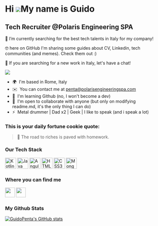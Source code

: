 Hi ![](https://user-images.githubusercontent.com/18350557/176309783-0785949b-9127-417c-8b55-ab5a4333674e.gif)My name is Guido
=============================================================================================================================

Tech Recruiter @Polaris Engineering SPA
---------------------------------------

🔭 I’m currently searching for the best tech talents in Italy for my company!

🤓 here on GitHub I'm sharing some guides about CV, Linkedin, tech communities (and memes). Check them out :)

💬 If you are searching for a new work in Italy, let's have a chat!

<img src="https://media1.giphy.com/media/13HgwGsXF0aiGY/giphy.gif" />

* 🌍  I'm based in Rome, Italy
* ✉️  You can contact me at [penta@polarisengineeringspa.com](mailto:penta@polarisengineeringspa.com)
* 🧠  I'm learning Github (no, I won't become a dev)
* 🤝  I'm open to collaborate with anyone (but only on modifying readme.md, it's the only thing I can do)
* ⚡  Metal drummer | Dad x2 | Geek | I like to speak (and i speak a lot) 

### This is your daily fortune cookie quote: 

> 🥠 The road to riches is paved with homework.

### Our Tech Stack

<p align="left">
<a href="https://kotlinlang.org/" target="_blank" rel="noreferrer"><img src="https://raw.githubusercontent.com/danielcranney/readme-generator/main/public/icons/skills/kotlin-colored.svg" width="36" height="36" alt="Kotlin" /></a>
<a href="https://www.oracle.com/java/" target="_blank" rel="noreferrer"><img src="https://raw.githubusercontent.com/danielcranney/readme-generator/main/public/icons/skills/java-colored.svg" width="36" height="36" alt="Java" /></a>
<a href="https://angular.io/" target="_blank" rel="noreferrer"><img src="https://raw.githubusercontent.com/danielcranney/readme-generator/main/public/icons/skills/angularjs-colored.svg" width="36" height="36" alt="Angular" /></a>
<a href="https://developer.mozilla.org/en-US/docs/Glossary/HTML5" target="_blank" rel="noreferrer"><img src="https://raw.githubusercontent.com/danielcranney/readme-generator/main/public/icons/skills/html5-colored.svg" width="36" height="36" alt="HTML5" /></a>
<a href="https://www.w3.org/TR/CSS/#css" target="_blank" rel="noreferrer"><img src="https://raw.githubusercontent.com/danielcranney/readme-generator/main/public/icons/skills/css3-colored.svg" width="36" height="36" alt="CSS3" /></a>
<a href="https://www.mongodb.com/" target="_blank" rel="noreferrer"><img src="https://raw.githubusercontent.com/danielcranney/readme-generator/main/public/icons/skills/mongodb-colored.svg" width="36" height="36" alt="MongoDB" /></a>
</p>

### Where you can find me

<p align="left"> <a href="https://www.github.com/GuidoPenta" target="_blank" rel="noreferrer"><img src="https://raw.githubusercontent.com/danielcranney/readme-generator/main/public/icons/socials/github.svg" width="32" height="32" /></a> <a href="https://www.linkedin.com/in/guido-penta/" target="_blank" rel="noreferrer"><img src="https://raw.githubusercontent.com/danielcranney/readme-generator/main/public/icons/socials/linkedin.svg" width="32" height="32" /></a></p>

### My Github Stats

<a href="http://www.github.com/GuidoPenta"><img src="https://github-readme-stats.vercel.app/api?username=GuidoPenta&show_icons=true&hide=&count_private=true&title_color=f97316&text_color=ffffff&icon_color=f97316&bg_color=000000&hide_border=true&show_icons=true" alt="GuidoPenta's GitHub stats" /></a>

